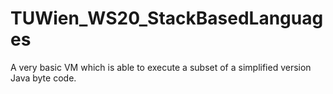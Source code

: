 # TUWien_WS20_StackBasedLanguages

A very basic VM which is able to execute a subset of a simplified version Java byte code.
